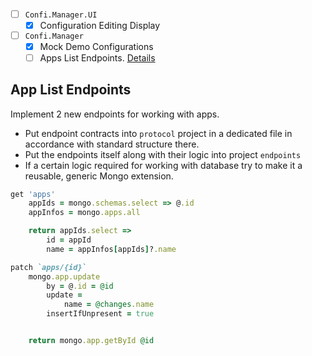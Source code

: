 - [ ] `Confi.Manager.UI` <VERSION>
    - [x] Configuration Editing Display
- [ ] `Confi.Manager`
    - [x] Mock Demo Configurations
    - [ ] Apps List Endpoints. [Details](#apps-list-endpoints)

## App List Endpoints

Implement 2 new endpoints for working with apps.

- Put endpoint contracts into `protocol` project in a dedicated file in accordance with standard structure there.
- Put the endpoints itself along with their logic into project `endpoints`
- If a certain logic required for working with database try to make it a reusable, generic Mongo extension.

```ruby
get 'apps'
    appIds = mongo.schemas.select => @.id
    appInfos = mongo.apps.all

    return appIds.select =>
        id = appId
        name = appInfos[appIds]?.name

patch `apps/{id}`
    mongo.app.update
        by = @.id = @id
        update = 
            name = @changes.name
        insertIfUnpresent = true


    return mongo.app.getById @id
```